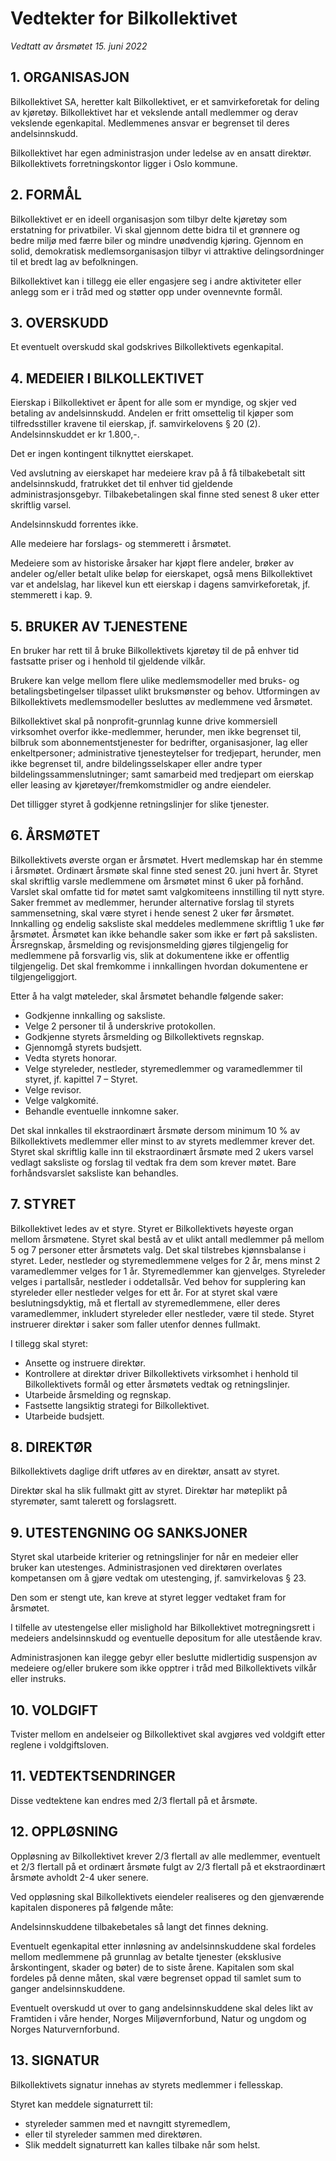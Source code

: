 Vedtekter for Bilkollektivet
============================

_Vedtatt av årsmøtet 15. juni 2022_

## 1. ORGANISASJON

Bilkollektivet SA, heretter kalt Bilkollektivet, er et samvirkeforetak for
deling av kjøretøy. Bilkollektivet har et vekslende antall medlemmer og derav
vekslende egenkapital. Medlemmenes ansvar er begrenset til deres andelsinnskudd.

Bilkollektivet har egen administrasjon under ledelse av en ansatt direktør.
Bilkollektivets forretningskontor ligger i Oslo kommune.


## 2. FORMÅL

Bilkollektivet er en ideell organisasjon som tilbyr delte kjøretøy som
erstatning for privatbiler. Vi skal gjennom dette bidra til et grønnere og bedre
miljø med færre biler og mindre unødvendig kjøring. Gjennom en solid,
demokratisk medlemsorganisasjon tilbyr vi attraktive delingsordninger til et
bredt lag av befolkningen.

Bilkollektivet kan i tillegg eie eller engasjere seg i andre aktiviteter eller
anlegg som er i tråd med og støtter opp under ovennevnte formål.


## 3. OVERSKUDD

Et eventuelt overskudd skal godskrives Bilkollektivets egenkapital.


## 4. MEDEIER I BILKOLLEKTIVET

Eierskap i Bilkollektivet er åpent for alle som er myndige, og skjer ved
betaling av andelsinnskudd. Andelen er fritt omsettelig til kjøper som
tilfredsstiller kravene til eierskap, jf. samvirkelovens § 20 (2).
Andelsinnskuddet er kr 1.800,-.

Det er ingen kontingent tilknyttet eierskapet.

Ved avslutning av eierskapet har medeiere krav på å få tilbakebetalt sitt
andelsinnskudd, fratrukket det til enhver tid gjeldende administrasjonsgebyr.
Tilbakebetalingen skal finne sted senest 8 uker etter skriftlig varsel.

Andelsinnskudd forrentes ikke.

Alle medeiere har forslags- og stemmerett i årsmøtet.

Medeiere som av historiske årsaker har kjøpt flere andeler, brøker av andeler
og/eller betalt ulike beløp for eierskapet, også mens Bilkollektivet var et
andelslag, har likevel kun ett eierskap i dagens samvirkeforetak, jf. stemmerett
i kap. 9.


## 5. BRUKER AV TJENESTENE

En bruker har rett til å bruke Bilkollektivets kjøretøy til de på enhver tid
fastsatte priser og i henhold til gjeldende vilkår.

Brukere kan velge mellom flere ulike medlemsmodeller med bruks- og
betalingsbetingelser tilpasset ulikt bruksmønster og behov. Utformingen av
Bilkollektivets medlemsmodeller besluttes av medlemmene ved årsmøtet.

Bilkollektivet skal på nonprofit-grunnlag kunne drive kommersiell virksomhet
overfor ikke-medlemmer, herunder, men ikke begrenset til, bilbruk som
abonnementstjenester for bedrifter, organisasjoner, lag eller enkeltpersoner;
administrative tjenesteytelser for tredjepart, herunder, men ikke begrenset til,
andre bildelingsselskaper eller andre typer bildelingssammenslutninger; samt
samarbeid med tredjepart om eierskap eller leasing av kjøretøyer/fremkomstmidler
og andre eiendeler.

Det tilligger styret å godkjenne retningslinjer for slike tjenester.


## 6. ÅRSMØTET

Bilkollektivets øverste organ er årsmøtet. Hvert medlemskap har én stemme i
årsmøtet. Ordinært årsmøte skal finne sted senest 20. juni hvert år. Styret skal
skriftlig varsle medlemmene om årsmøtet minst 6 uker på forhånd. Varslet skal
omfatte tid for møtet samt valgkomiteens innstilling til nytt styre. Saker
fremmet av medlemmer, herunder alternative forslag til styrets sammensetning,
skal være styret i hende senest 2 uker før årsmøtet. Innkalling og endelig
saksliste skal meddeles medlemmene skriftlig 1 uke før årsmøtet. Årsmøtet kan
ikke behandle saker som ikke er ført på sakslisten. Årsregnskap, årsmelding og
revisjonsmelding gjøres tilgjengelig for medlemmene på forsvarlig vis, slik at
dokumentene ikke er offentlig tilgjengelig. Det skal fremkomme i innkallingen
hvordan dokumentene er tilgjengeliggjort.

Etter å ha valgt møteleder, skal årsmøtet behandle følgende saker:

* Godkjenne innkalling og saksliste.
* Velge 2 personer til å underskrive protokollen.
* Godkjenne styrets årsmelding og Bilkollektivets regnskap.
* Gjennomgå styrets budsjett.
* Vedta styrets honorar.
* Velge styreleder, nestleder, styremedlemmer og varamedlemmer til styret, jf.
  kapittel 7 – Styret.
* Velge revisor.
* Velge valgkomité.
* Behandle eventuelle innkomne saker.

Det skal innkalles til ekstraordinært årsmøte dersom minimum 10 % av
Bilkollektivets medlemmer eller minst to av styrets medlemmer krever det. Styret
skal skriftlig kalle inn til ekstraordinært årsmøte med 2 ukers varsel vedlagt
saksliste og forslag til vedtak fra dem som krever møtet. Bare forhåndsvarslet
saksliste kan behandles.


## 7. STYRET

Bilkollektivet ledes av et styre. Styret er Bilkollektivets høyeste organ mellom
årsmøtene. Styret skal bestå av et ulikt antall medlemmer på mellom 5 og 7
personer etter årsmøtets valg. Det skal tilstrebes kjønnsbalanse i styret.
Leder, nestleder og styremedlemmene velges for 2 år, mens minst 2 varamedlemmer
velges for 1 år. Styremedlemmer kan gjenvelges. Styreleder velges i partallsår,
nestleder i oddetallsår. Ved behov for supplering kan styreleder eller nestleder
velges for ett år. For at styret skal være beslutningsdyktig, må et flertall av
styremedlemmene, eller deres varamedlemmer, inkludert styreleder eller
nestleder, være til stede. Styret instruerer direktør i saker som faller utenfor
dennes fullmakt.

I tillegg skal styret:

* Ansette og instruere direktør.
* Kontrollere at direktør driver Bilkollektivets virksomhet i henhold til
  Bilkollektivets formål og etter årsmøtets vedtak og retningslinjer.
* Utarbeide årsmelding og regnskap.
* Fastsette langsiktig strategi for Bilkollektivet.
* Utarbeide budsjett.


## 8. DIREKTØR

Bilkollektivets daglige drift utføres av en direktør, ansatt av styret.

Direktør skal ha slik fullmakt gitt av styret. Direktør har møteplikt på
styremøter, samt talerett og forslagsrett.


## 9. UTESTENGNING OG SANKSJONER

Styret skal utarbeide kriterier og retningslinjer for når en medeier eller
bruker kan utestenges. Administrasjonen ved direktøren overlates kompetansen om
å gjøre vedtak om utestenging, jf. samvirkelovas § 23.

Den som er stengt ute, kan kreve at styret legger vedtaket fram for årsmøtet.

I tilfelle av utestengelse eller mislighold har Bilkollektivet motregningsrett i
medeiers andelsinnskudd og eventuelle depositum for alle utestående krav.

Administrasjonen kan ilegge gebyr eller beslutte midlertidig suspensjon av
medeiere og/eller brukere som ikke opptrer i tråd med Bilkollektivets vilkår
eller instruks.


## 10. VOLDGIFT

Tvister mellom en andelseier og Bilkollektivet skal avgjøres ved voldgift etter
reglene i voldgiftsloven.


## 11. VEDTEKTSENDRINGER

Disse vedtektene kan endres med 2/3 flertall på et årsmøte.


## 12. OPPLØSNING

Oppløsning av Bilkollektivet krever 2/3 flertall av alle medlemmer, eventuelt et
2/3 flertall på et ordinært årsmøte fulgt av 2/3 flertall på et ekstraordinært
årsmøte avholdt 2-4 uker senere.

Ved oppløsning skal Bilkollektivets eiendeler realiseres og den gjenværende
kapitalen disponeres på følgende måte:

Andelsinnskuddene tilbakebetales så langt det finnes dekning.

Eventuelt egenkapital etter innløsning av andelsinnskuddene skal fordeles mellom
medlemmene på grunnlag av betalte tjenester (eksklusive årskontingent, skader og
bøter) de to siste årene. Kapitalen som skal fordeles på denne måten, skal være
begrenset oppad til samlet sum to ganger andelsinnskuddene.

Eventuelt overskudd ut over to gang andelsinnskuddene skal deles likt av
Framtiden i våre hender, Norges Miljøvernforbund, Natur og ungdom og Norges
Naturvernforbund.


## 13. SIGNATUR

Bilkollektivets signatur innehas av styrets medlemmer i fellesskap.

Styret kan meddele signaturrett til:

* styreleder sammen med et navngitt styremedlem,
* eller til styreleder sammen med direktøren.
* Slik meddelt signaturrett kan kalles tilbake når som helst.
